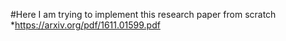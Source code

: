 #Here I am trying to implement this research paper from scratch
*https://arxiv.org/pdf/1611.01599.pdf
